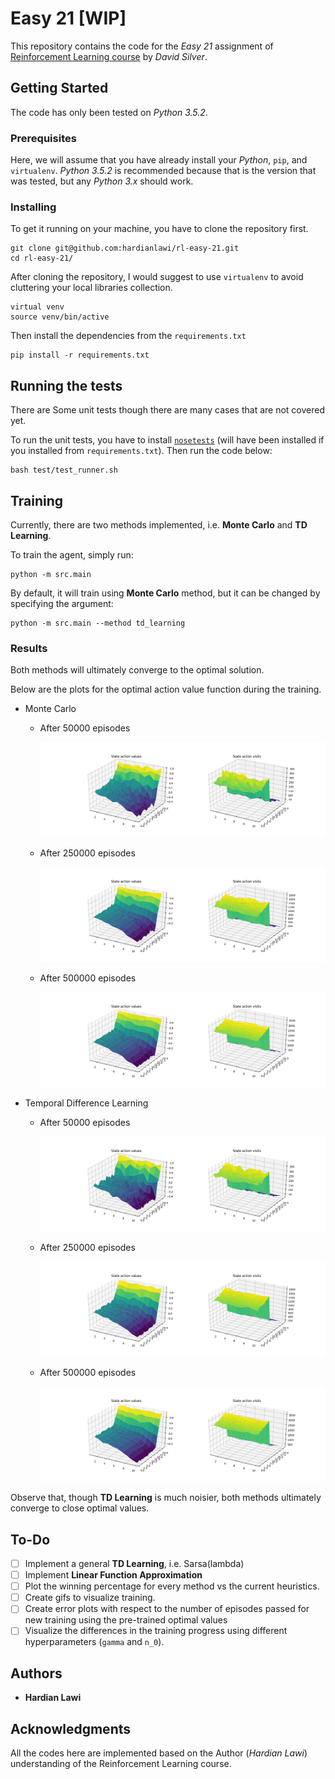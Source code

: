 # Easy 21 [WIP]

This repository contains the code for the *Easy 21* assignment of [Reinforcement Learning course](http://www0.cs.ucl.ac.uk/staff/d.silver/web/Teaching.html) by *David Silver*.

## Getting Started

The code has only been tested on *Python 3.5.2*.

### Prerequisites

Here, we will assume that you have already install your *Python*, `pip`, and `virtualenv`. *Python 3.5.2* is recommended because that is the version that was tested, but any *Python 3.x* should work.

### Installing

To get it running on your machine, you have to clone the repository first.

```
git clone git@github.com:hardianlawi/rl-easy-21.git
cd rl-easy-21/
```

After cloning the repository, I would suggest to use `virtualenv` to avoid cluttering your local libraries collection.

```
virtual venv
source venv/bin/active
```

Then install the dependencies from the `requirements.txt`

```
pip install -r requirements.txt
```

## Running the tests

There are Some unit tests though there are many cases that are not covered yet.

To run the unit tests, you have to install [`nosetests`](https://nose.readthedocs.io/en/latest/) (will have been installed if you installed from `requirements.txt`). Then run the code below:

```
bash test/test_runner.sh
```

## Training

Currently, there are two methods implemented, i.e. **Monte Carlo** and **TD Learning**.

To train the agent, simply run:

```
python -m src.main
```

By default, it will train using **Monte Carlo** method, but it can be changed by specifying the argument:

```
python -m src.main --method td_learning
```

### Results

Both methods will ultimately converge to the optimal solution.

Below are the plots for the optimal action value function during the training.

* Monte Carlo

    - After 50000 episodes

        ![](imgs/monte_carlo/agent_iter_50000.png)

    - After 250000 episodes

        ![](imgs/monte_carlo/agent_iter_250000.png)

    - After 500000 episodes

        ![](imgs/monte_carlo/agent.png)

* Temporal Difference Learning

    - After 50000 episodes

        ![](imgs/td_learning/agent_iter_50000.png)

    - After 250000 episodes

        ![](imgs/td_learning/agent_iter_250000.png)

    - After 500000 episodes

        ![](imgs/td_learning/agent.png)

Observe that, though **TD Learning** is much noisier, both methods ultimately converge to close optimal values.

## To-Do

- [ ] Implement a general **TD Learning**, i.e. Sarsa(lambda)
- [ ] Implement **Linear Function Approximation**
- [ ] Plot the winning percentage for every method vs the current heuristics.
- [ ] Create gifs to visualize training.
- [ ] Create error plots with respect to the number of episodes passed for new training using the pre-trained optimal values
- [ ] Visualize the differences in the training progress using different hyperparameters (`gamma` and `n_0`).

## Authors

* **Hardian Lawi**

## Acknowledgments

All the codes here are implemented based on the Author (*Hardian Lawi*) understanding of the Reinforcement Learning course.
